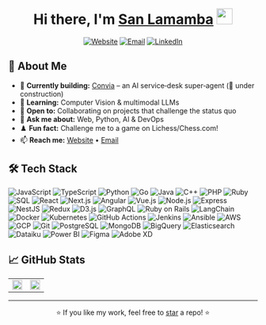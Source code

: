 <div align="center">

# Hi there, I'm <a href="https://www.sanlamamba.com/" target="_blank">San Lamamba</a> <img src="https://github.com/blackcater/blackcater/raw/main/images/Hi.gif" height="32" />

<p>
  <a href="https://www.sanlamamba.com" target="_blank"><img src="https://img.shields.io/badge/Website-sanlamamba.com-blue?style=flat-square&logo=google-chrome&logoColor=white" alt="Website" /></a>
  <a href="mailto:contact@sanlamamba.com"><img src="https://img.shields.io/badge/Email-contact%40sanlamamba.com-red?style=flat-square&logo=gmail&logoColor=white" alt="Email" /></a>
  <a href="https://linkedin.com/in/san-lamamba"><img src="https://img.shields.io/badge/LinkedIn-Connect-0077B5?style=flat-square&logo=linkedin&logoColor=white" alt="LinkedIn" /></a>
  <!-- <img src="https://komarev.com/ghpvc/?username=sanlamamba&color=blueviolet&style=flat-square" alt="Profile views" /> -->
</p>
</div>

## 🚀 About Me

- 🔭 **Currently building:** [Convia](https://convia-app.com) – an AI service‑desk super‑agent (🚧 under construction)
- 🌱 **Learning:** Computer Vision & multimodal LLMs
- 🤝 **Open to:** Collaborating on projects that challenge the status quo
- 💬 **Ask me about:** Web, Python, AI & DevOps
- ♟️ **Fun fact:** Challenge me to a game on Lichess/Chess.com!
- 📫 **Reach me:** [Website](https://www.sanlamamba.com) • [Email](mailto:contact@sanlamamba.com)

## 🛠️ Tech Stack
![JavaScript](https://img.shields.io/badge/-JavaScript-F7DF1E?style=flat&logo=javascript&logoColor=black)
![TypeScript](https://img.shields.io/badge/-TypeScript-3178C6?style=flat&logo=typescript&logoColor=white)
![Python](https://img.shields.io/badge/-Python-3776AB?style=flat&logo=python&logoColor=white)
![Go](https://img.shields.io/badge/-Go-00ADD8?style=flat&logo=go&logoColor=white)
![Java](https://img.shields.io/badge/-Java-007396?style=flat&logo=openjdk&logoColor=white)
![C++](https://img.shields.io/badge/-C++-00599C?style=flat&logo=cplusplus&logoColor=white)
![PHP](https://img.shields.io/badge/-PHP-777BB4?style=flat&logo=php&logoColor=white)
![Ruby](https://img.shields.io/badge/-Ruby-CC342D?style=flat&logo=ruby&logoColor=white)
![SQL](https://img.shields.io/badge/-SQL-4479A1?style=flat&logo=postgresql&logoColor=white)
![React](https://img.shields.io/badge/-React-61DAFB?style=flat&logo=react&logoColor=black)
![Next.js](https://img.shields.io/badge/-Next.js-000000?style=flat&logo=next.js&logoColor=white)
![Angular](https://img.shields.io/badge/-Angular-DD0031?style=flat&logo=angular&logoColor=white)
![Vue.js](https://img.shields.io/badge/-Vue.js-4FC08D?style=flat&logo=vue.js&logoColor=white)
![Node.js](https://img.shields.io/badge/-Node.js-43853D?style=flat&logo=node.js&logoColor=white)
![Express](https://img.shields.io/badge/-Express-000000?style=flat&logo=express&logoColor=white)
![NestJS](https://img.shields.io/badge/-NestJS-EA2845?style=flat&logo=nestjs&logoColor=white)
![Redux](https://img.shields.io/badge/-Redux-764ABC?style=flat&logo=redux&logoColor=white)
![D3.js](https://img.shields.io/badge/-D3.js-F9A03C?style=flat&logo=d3.js&logoColor=white)
![GraphQL](https://img.shields.io/badge/-GraphQL-E10098?style=flat&logo=graphql&logoColor=white)
![Ruby on Rails](https://img.shields.io/badge/-Rails-CC0000?style=flat&logo=ruby-on-rails&logoColor=white)
![LangChain](https://img.shields.io/badge/-LangChain-3B5BA3?style=flat&logo=python&logoColor=white)
![Docker](https://img.shields.io/badge/-Docker-2496ED?style=flat&logo=docker&logoColor=white)
![Kubernetes](https://img.shields.io/badge/-Kubernetes-326CE5?style=flat&logo=kubernetes&logoColor=white)
![GitHub Actions](https://img.shields.io/badge/-GitHub_Actions-2088FF?style=flat&logo=githubactions&logoColor=white)
![Jenkins](https://img.shields.io/badge/-Jenkins-D24939?style=flat&logo=jenkins&logoColor=white)
![Ansible](https://img.shields.io/badge/-Ansible-EE0000?style=flat&logo=ansible&logoColor=white)
![AWS](https://img.shields.io/badge/-AWS-232F3E?style=flat&logo=amazonaws&logoColor=white)
![GCP](https://img.shields.io/badge/-GCP-4285F4?style=flat&logo=googlecloud&logoColor=white)
![Git](https://img.shields.io/badge/-Git-F05032?style=flat&logo=git&logoColor=white)
![PostgreSQL](https://img.shields.io/badge/-PostgreSQL-336791?style=flat&logo=postgresql&logoColor=white)
![MongoDB](https://img.shields.io/badge/-MongoDB-47A248?style=flat&logo=mongodb&logoColor=white)
![BigQuery](https://img.shields.io/badge/-BigQuery-4285F4?style=flat&logo=googlebigquery&logoColor=white)
![Elasticsearch](https://img.shields.io/badge/-Elasticsearch-005571?style=flat&logo=elasticsearch&logoColor=white)
![Dataiku](https://img.shields.io/badge/-Dataiku-20B4E6?style=flat&logo=dataiku&logoColor=white)
![Power BI](https://img.shields.io/badge/-Power_BI-F2C811?style=flat&logo=powerbi&logoColor=black)
![Figma](https://img.shields.io/badge/-Figma-F24E1E?style=flat&logo=figma&logoColor=white)
![Adobe XD](https://img.shields.io/badge/-Adobe_XD-FF61F6?style=flat&logo=adobexd&logoColor=white)

## 📈 GitHub Stats

<p align="center">
<table width="100%">
  <tr>
    <td width="50%"><img src="https://github-readme-stats.vercel.app/api?username=sanlamamba&show_icons=true&hide=contribs,issues&theme=darcula&hide_border=true&bg_color=00000000" width="100%"/></td>
    <td width="50%"><img src="https://github-readme-stats.vercel.app/api/top-langs/?username=sanlamamba&layout=compact&theme=darcula&hide_border=true&bg_color=00000000&langs_count=8&hide=jupyter%20notebook,html,css,less,hack" width="100%"/></td>
  </tr>
  <!--
  <tr>
    <td width="50%"><img src="https://streak-stats.demolab.com?user=sanlamamba&theme=dark&hide_border=true&date_format=j%20M%20Y" width="100%"/></td>
    <td width="50%"><img src="https://github-readme-activity-graph.vercel.app/graph?username=sanlamamba&theme=react-dark&hide_border=true&area=true" width="100%"/></td>
  </tr>
  -->
</table>
</p>

---

<p align="center">⭐️  If you like my work, feel free to <a href="https://github.com/sanlamamba">star</a> a repo! ⭐️</p>

